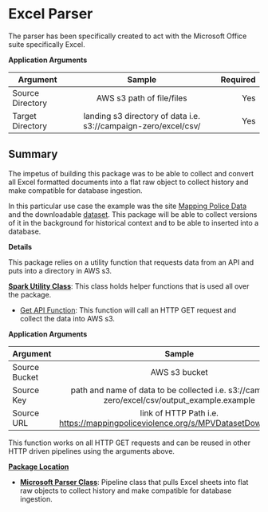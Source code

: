 # Excel Parser

The parser has been specifically created to act with the Microsoft Office suite specifically Excel.

**Application Arguments**

| Argument        | Sample           | Required  |
| ------------- |:-------------:| -----:|
| Source Directory | AWS s3 path of file/files | Yes  |
| Target Directory | landing s3 directory of data i.e. s3://campaign-zero/excel/csv/| Yes  |


Summary
-        

The impetus of building this package was to be able to collect and convert all Excel formatted documents into a flat raw object to collect history and make compatible for database ingestion. 

In this particular use case the example was the site [Mapping Police Data](https://mappingpoliceviolence.org/) and the downloadable [dataset](https://mappingpoliceviolence.org/s/MPVDatasetDownload.xlsx). This package will be able to collect versions of it in the background for historical context and to be able to inserted into a database.

**Details**

This package relies on a utility function that requests data from an API and puts into a directory in AWS s3. 

[**Spark Utility Class**](../src/main/scala/com/sg/transformers/utility/SparkUtils.scala): This class holds helper functions that is used all over the package.

 - [Get API Function](../src/main/scala/com/sg/transformers/utility/SparkUtils.scala#L145): This function will call an HTTP GET request and collect the data into AWS s3.
 
 **Application Arguments**
 
 | Argument        | Sample           | Required  |
 | ------------- |:-------------:| -----:|
 | Source Bucket | AWS s3 bucket | Yes  |
 | Source Key | path and name of data to be collected i.e. s3://campaign-zero/excel/csv/output_example.example| Yes  |
 | Source URL | link of HTTP Path i.e. https://mappingpoliceviolence.org/s/MPVDatasetDownload.xlsx | Yes  |

 This function works on all HTTP GET requests and can be reused in other HTTP driven pipelines using the arguments above.
  
**[Package Location](../src/main/scala/com/sg/transformers/ocr)**

 - [**Microsoft Parser Class**](../src/main/scala/com/sg/transformers/ocr/OCRParserMS.scala): Pipeline class that pulls Excel sheets into flat raw objects to collect history and make compatible for database ingestion. 



